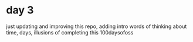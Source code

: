 # day 3

just updating and improving this repo, adding intro words of thinking about time, days, illusions of completing this 100daysofoss